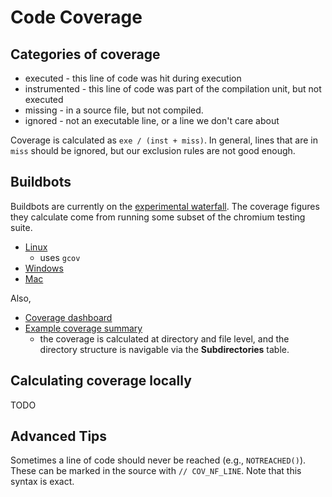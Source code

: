 # Code Coverage

## Categories of coverage

*   executed - this line of code was hit during execution
*   instrumented - this line of code was part of the compilation unit, but not
    executed
*   missing - in a source file, but not compiled.
*   ignored - not an executable line, or a line we don't care about

Coverage is calculated as `exe / (inst + miss)`. In general, lines that are in
`miss` should be ignored, but our exclusion rules are not good enough.

## Buildbots

Buildbots are currently on the
[experimental waterfall](http://build.chromium.org/buildbot/waterfall.fyi/waterfall).
The coverage figures they calculate come from running some subset of the
chromium testing suite.

*   [Linux](http://build.chromium.org/buildbot/waterfall.fyi/builders/Linux%20Coverage%20(dbg))
    - uses `gcov`
*   [Windows](http://build.chromium.org/buildbot/waterfall.fyi/builders/Win%20Coverage%20%28dbg%29)
*   [Mac](http://build.chromium.org/buildbot/waterfall.fyi/builders/Mac%20Coverage%20%28dbg%29)

Also,

*   [Coverage dashboard](http://build.chromium.org/buildbot/coverage/)
*   [Example coverage summary](http://build.chromium.org/buildbot/coverage/linux-debug/49936/)
    - the coverage is calculated at directory and file level, and the directory
    structure is navigable via the **Subdirectories** table.

## Calculating coverage locally

TODO

## Advanced Tips

Sometimes a line of code should never be reached (e.g., `NOTREACHED()`). These
can be marked in the source with `// COV_NF_LINE`. Note that this syntax is
exact.
